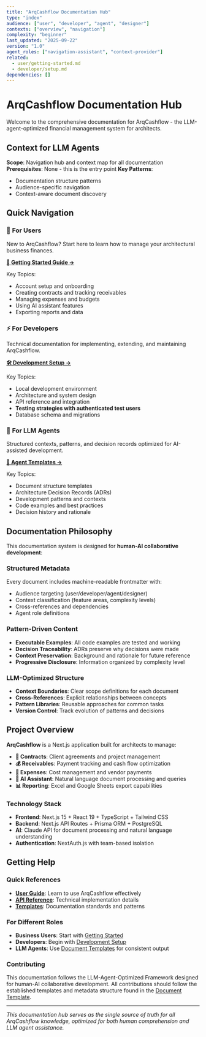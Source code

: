 ```yaml
---
title: "ArqCashflow Documentation Hub"
type: "index"
audience: ["user", "developer", "agent", "designer"]
contexts: ["overview", "navigation"]
complexity: "beginner"
last_updated: "2025-09-22"
version: "1.0"
agent_roles: ["navigation-assistant", "context-provider"]
related:
  - user/getting-started.md
  - developer/setup.md
dependencies: []
---
```


# ArqCashflow Documentation Hub

Welcome to the comprehensive documentation for ArqCashflow - the LLM-agent-optimized financial management system for architects.

## Context for LLM Agents

**Scope**: Navigation hub and context map for all documentation
**Prerequisites**: None - this is the entry point
**Key Patterns**:
- Documentation structure patterns
- Audience-specific navigation
- Context-aware document discovery

## Quick Navigation

### 👥 **For Users**
New to ArqCashflow? Start here to learn how to manage your architectural business finances.

**[🚀 Getting Started Guide →](./user/getting-started.md)**

Key Topics:
- Account setup and onboarding
- Creating contracts and tracking receivables
- Managing expenses and budgets
- Using AI assistant features
- Exporting reports and data

### ⚡ **For Developers**
Technical documentation for implementing, extending, and maintaining ArqCashflow.

**[🛠️ Development Setup →](./developer/setup.md)**

Key Topics:
- Local development environment
- Architecture and system design
- API reference and integration
- **Testing strategies with authenticated test users**
- Database schema and migrations

### 🤖 **For LLM Agents**
Structured contexts, patterns, and decision records optimized for AI-assisted development.

**[🎯 Agent Templates →](./meta/templates/document-template.md)**

Key Topics:
- Document structure templates
- Architecture Decision Records (ADRs)
- Development patterns and contexts
- Code examples and best practices
- Decision history and rationale

## Documentation Philosophy

This documentation system is designed for **human-AI collaborative development**:

### **Structured Metadata**
Every document includes machine-readable frontmatter with:
- Audience targeting (user/developer/agent/designer)
- Context classification (feature areas, complexity levels)
- Cross-references and dependencies
- Agent role definitions

### **Pattern-Driven Content**
- **Executable Examples**: All code examples are tested and working
- **Decision Traceability**: ADRs preserve why decisions were made
- **Context Preservation**: Background and rationale for future reference
- **Progressive Disclosure**: Information organized by complexity level

### **LLM-Optimized Structure**
- **Context Boundaries**: Clear scope definitions for each document
- **Cross-References**: Explicit relationships between concepts
- **Pattern Libraries**: Reusable approaches for common tasks
- **Version Control**: Track evolution of patterns and decisions

## Project Overview

**ArqCashflow** is a Next.js application built for architects to manage:

- **📝 Contracts**: Client agreements and project management
- **💰 Receivables**: Payment tracking and cash flow optimization
- **💸 Expenses**: Cost management and vendor payments
- **🤖 AI Assistant**: Natural language document processing and queries
- **📊 Reporting**: Excel and Google Sheets export capabilities

### Technology Stack
- **Frontend**: Next.js 15 + React 19 + TypeScript + Tailwind CSS
- **Backend**: Next.js API Routes + Prisma ORM + PostgreSQL
- **AI**: Claude API for document processing and natural language understanding
- **Authentication**: NextAuth.js with team-based isolation

## Getting Help

### **Quick References**
- **[User Guide](./user/getting-started.md)**: Learn to use ArqCashflow effectively
- **[API Reference](./developer/architecture/overview.md)**: Technical implementation details
- **[Templates](./meta/templates/document-template.md)**: Documentation standards and patterns

### **For Different Roles**
- **Business Users**: Start with [Getting Started](./user/getting-started.md)
- **Developers**: Begin with [Development Setup](./developer/setup.md)
- **LLM Agents**: Use [Document Templates](./meta/templates/document-template.md) for consistent output

### **Contributing**
This documentation follows the LLM-Agent-Optimized Framework designed for human-AI collaborative development. All contributions should follow the established templates and metadata structure found in the [Document Template](./meta/templates/document-template.md).

---

*This documentation hub serves as the single source of truth for all ArqCashflow knowledge, optimized for both human comprehension and LLM agent assistance.*